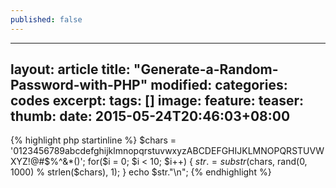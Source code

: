 ```yaml
---
published: false
---
```


---
layout: article
title: "Generate-a-Random-Password-with-PHP"
modified:
categories: codes
excerpt:
tags: []
image:
  feature:
  teaser:
  thumb:
date: 2015-05-24T20:46:03+08:00
---

{% highlight php startinline %}
$chars = '0123456789abcdefghijklmnopqrstuvwxyzABCDEFGHIJKLMNOPQRSTUVWXYZ!@#$%^&*()';
for($i = 0; $i < 10; $i++) {
    $str .= substr($chars, rand(0, 1000) % strlen($chars), 1);
}
echo $str."\n";
{% endhighlight %}